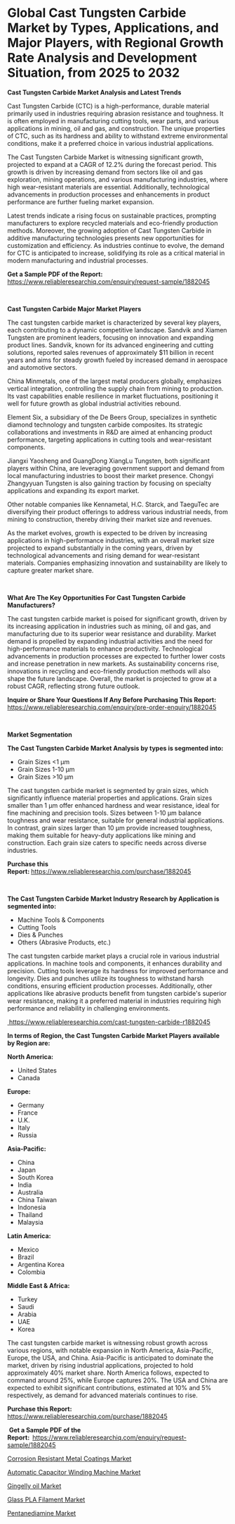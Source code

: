 <p><h1>Global Cast Tungsten Carbide Market by Types, Applications, and Major Players, with Regional Growth Rate Analysis and Development Situation, from 2025 to 2032</h1></p><p><strong>Cast Tungsten Carbide Market Analysis and Latest Trends</strong></p>
<p><p>Cast Tungsten Carbide (CTC) is a high-performance, durable material primarily used in industries requiring abrasion resistance and toughness. It is often employed in manufacturing cutting tools, wear parts, and various applications in mining, oil and gas, and construction. The unique properties of CTC, such as its hardness and ability to withstand extreme environmental conditions, make it a preferred choice in various industrial applications.</p><p>The Cast Tungsten Carbide Market is witnessing significant growth, projected to expand at a CAGR of 12.2% during the forecast period. This growth is driven by increasing demand from sectors like oil and gas exploration, mining operations, and various manufacturing industries, where high wear-resistant materials are essential. Additionally, technological advancements in production processes and enhancements in product performance are further fueling market expansion.</p><p>Latest trends indicate a rising focus on sustainable practices, prompting manufacturers to explore recycled materials and eco-friendly production methods. Moreover, the growing adoption of Cast Tungsten Carbide in additive manufacturing technologies presents new opportunities for customization and efficiency. As industries continue to evolve, the demand for CTC is anticipated to increase, solidifying its role as a critical material in modern manufacturing and industrial processes.</p></p>
<p><strong>Get a Sample PDF of the Report:&nbsp;</strong> <a href="https://www.reliableresearchiq.com/enquiry/request-sample/1882045?utm_campaign=1876&utm_medium=2&utm_source=Github&utm_content=ia&utm_term=31012025&utm_id=cast-tungsten-carbide">https://www.reliableresearchiq.com/enquiry/request-sample/1882045</a></p>
<p>&nbsp;</p>
<p><strong>Cast Tungsten Carbide Major Market Players</strong></p>
<p><p>The cast tungsten carbide market is characterized by several key players, each contributing to a dynamic competitive landscape. Sandvik and Xiamen Tungsten are prominent leaders, focusing on innovation and expanding product lines. Sandvik, known for its advanced engineering and cutting solutions, reported sales revenues of approximately $11 billion in recent years and aims for steady growth fueled by increased demand in aerospace and automotive sectors. </p><p>China Minmetals, one of the largest metal producers globally, emphasizes vertical integration, controlling the supply chain from mining to production. Its vast capabilities enable resilience in market fluctuations, positioning it well for future growth as global industrial activities rebound.</p><p>Element Six, a subsidiary of the De Beers Group, specializes in synthetic diamond technology and tungsten carbide composites. Its strategic collaborations and investments in R&D are aimed at enhancing product performance, targeting applications in cutting tools and wear-resistant components. </p><p>Jiangxi Yaosheng and GuangDong XiangLu Tungsten, both significant players within China, are leveraging government support and demand from local manufacturing industries to boost their market presence. Chongyi Zhangyyuan Tungsten is also gaining traction by focusing on specialty applications and expanding its export market.</p><p>Other notable companies like Kennametal, H.C. Starck, and TaeguTec are diversifying their product offerings to address various industrial needs, from mining to construction, thereby driving their market size and revenues.</p><p>As the market evolves, growth is expected to be driven by increasing applications in high-performance industries, with an overall market size projected to expand substantially in the coming years, driven by technological advancements and rising demand for wear-resistant materials. Companies emphasizing innovation and sustainability are likely to capture greater market share.</p></p>
<p>&nbsp;</p>
<p><strong>What Are The Key Opportunities For Cast Tungsten Carbide Manufacturers?</strong></p>
<p><p>The cast tungsten carbide market is poised for significant growth, driven by its increasing application in industries such as mining, oil and gas, and manufacturing due to its superior wear resistance and durability. Market demand is propelled by expanding industrial activities and the need for high-performance materials to enhance productivity. Technological advancements in production processes are expected to further lower costs and increase penetration in new markets. As sustainability concerns rise, innovations in recycling and eco-friendly production methods will also shape the future landscape. Overall, the market is projected to grow at a robust CAGR, reflecting strong future outlook.</p></p>
<p><strong>Inquire or Share Your Questions If Any Before Purchasing This Report:</strong> <a href="https://www.reliableresearchiq.com/enquiry/pre-order-enquiry/1882045?utm_campaign=1876&utm_medium=2&utm_source=Github&utm_content=ia&utm_term=31012025&utm_id=cast-tungsten-carbide">https://www.reliableresearchiq.com/enquiry/pre-order-enquiry/1882045</a></p>
<p>&nbsp;</p>
<p><strong>Market Segmentation</strong></p>
<p><strong>The Cast Tungsten Carbide Market Analysis by types is segmented into:</strong></p>
<p><ul><li>Grain Sizes <1 µm</li><li>Grain Sizes 1-10 µm</li><li>Grain Sizes >10 µm</li></ul></p>
<p><p>The cast tungsten carbide market is segmented by grain sizes, which significantly influence material properties and applications. Grain sizes smaller than 1 µm offer enhanced hardness and wear resistance, ideal for fine machining and precision tools. Sizes between 1-10 µm balance toughness and wear resistance, suitable for general industrial applications. In contrast, grain sizes larger than 10 µm provide increased toughness, making them suitable for heavy-duty applications like mining and construction. Each grain size caters to specific needs across diverse industries.</p></p>
<p><strong>Purchase this Report:&nbsp;</strong><a href="https://www.reliableresearchiq.com/purchase/1882045?utm_campaign=1876&utm_medium=2&utm_source=Github&utm_content=ia&utm_term=31012025&utm_id=cast-tungsten-carbide">https://www.reliableresearchiq.com/purchase/1882045</a></p>
<p>&nbsp;</p>
<p><strong>The Cast Tungsten Carbide Market Industry Research by Application is segmented into:</strong></p>
<p><ul><li>Machine Tools & Components</li><li>Cutting Tools</li><li>Dies & Punches</li><li>Others (Abrasive Products, etc.)</li></ul></p>
<p><p>The cast tungsten carbide market plays a crucial role in various industrial applications. In machine tools and components, it enhances durability and precision. Cutting tools leverage its hardness for improved performance and longevity. Dies and punches utilize its toughness to withstand harsh conditions, ensuring efficient production processes. Additionally, other applications like abrasive products benefit from tungsten carbide's superior wear resistance, making it a preferred material in industries requiring high performance and reliability in challenging environments.</p></p>
<p><a href="https://www.reliableresearchiq.com/cast-tungsten-carbide-r1882045?utm_campaign=1876&utm_medium=2&utm_source=Github&utm_content=ia&utm_term=31012025&utm_id=cast-tungsten-carbide">&nbsp;https://www.reliableresearchiq.com/cast-tungsten-carbide-r1882045</a></p>
<p><strong>In terms of Region, the Cast Tungsten Carbide Market Players available by Region are:</strong></p>
<p>
    <p> <strong> North America: </strong>
        <ul>
            <li>United States</li>
            <li>Canada</li>
        </ul>
        </p> 
    <p> <strong> Europe: </strong>
        <ul>
            <li>Germany</li>
            <li>France</li>
            <li>U.K.</li>
            <li>Italy</li>
            <li>Russia</li>
        </ul>
        </p> 
    <p> <strong> Asia-Pacific: </strong>
        <ul>
            <li>China</li>
            <li>Japan</li>
            <li>South Korea</li>
            <li>India</li>
            <li>Australia</li>
            <li>China Taiwan</li>
            <li>Indonesia</li>
            <li>Thailand</li>
            <li>Malaysia</li>
        </ul>
        </p> 
    <p> <strong> Latin America: </strong>
        <ul>
            <li>Mexico</li>
            <li>Brazil</li>
            <li>Argentina Korea</li>
            <li>Colombia</li>
        </ul>
        </p> 
    <p> <strong> Middle East & Africa: </strong>
        <ul>
            <li>Turkey</li>
            <li>Saudi</li>
            <li>Arabia</li>
            <li>UAE</li>
            <li>Korea</li>
        </ul>
    </p>
    </p>
<p><p>The cast tungsten carbide market is witnessing robust growth across various regions, with notable expansion in North America, Asia-Pacific, Europe, the USA, and China. Asia-Pacific is anticipated to dominate the market, driven by rising industrial applications, projected to hold approximately 40% market share. North America follows, expected to command around 25%, while Europe captures 20%. The USA and China are expected to exhibit significant contributions, estimated at 10% and 5% respectively, as demand for advanced materials continues to rise.</p></p>
<p><strong>Purchase this Report: </strong><a href="https://www.reliableresearchiq.com/purchase/1882045?utm_campaign=1876&utm_medium=2&utm_source=Github&utm_content=ia&utm_term=31012025&utm_id=cast-tungsten-carbide">https://www.reliableresearchiq.com/purchase/1882045</a></p>
<p>&nbsp;<strong>Get a Sample PDF of the Report:&nbsp;&nbsp;</strong><a href="https://www.reliableresearchiq.com/enquiry/request-sample/1882045?utm_campaign=1876&utm_medium=2&utm_source=Github&utm_content=ia&utm_term=31012025&utm_id=cast-tungsten-carbide">https://www.reliableresearchiq.com/enquiry/request-sample/1882045</a></p>
<p><strong></strong></p>
<p><p><a href="https://github.com/abedlagagica4/Market-Research-Report-List-1/blob/main/corrosion-resistant-metal-coatings-market.md?utm_campaign=1876&utm_medium=2&utm_source=Github&utm_content=ia&utm_term=31012025&utm_id=cast-tungsten-carbide">Corrosion Resistant Metal Coatings Market</a></p><p><a href="https://www.linkedin.com/pulse/according-latest-trend-analysis-automatic-capacitor-winding-galof?utm_campaign=1876&utm_medium=2&utm_source=Github&utm_content=ia&utm_term=31012025&utm_id=cast-tungsten-carbide">Automatic Capacitor Winding Machine Market</a></p><p><a href="https://www.linkedin.com/pulse/gingelly-oil-market-outlook-forecast-from-2025-2032-oskqc?utm_campaign=1876&utm_medium=2&utm_source=Github&utm_content=ia&utm_term=31012025&utm_id=cast-tungsten-carbide">Gingelly oil Market</a></p><p><a href="https://github.com/birbamanan03/Market-Research-Report-List-1/blob/main/glass-pla-filament-market.md?utm_campaign=1876&utm_medium=2&utm_source=Github&utm_content=ia&utm_term=31012025&utm_id=cast-tungsten-carbide">Glass PLA Filament Market</a></p><p><a href="https://www.linkedin.com/pulse/exploring-growth-potential-pentanediamine-market-key-1fbjf?utm_campaign=1876&utm_medium=2&utm_source=Github&utm_content=ia&utm_term=31012025&utm_id=cast-tungsten-carbide">Pentanediamine Market</a></p></p>